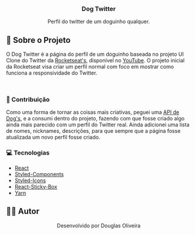 <p align="center">
  <h3 align="center">Dog Twitter</h3>
  
<p align="center">
    Perfil do twitter de um doguinho qualquer.
    <br />
  </p>
</p>

## :book: Sobre o Projeto

O Dog Twitter é a página do perfil de um doguinho baseada no projeto UI Clone do Twitter da [Rocketseat's](https://rocketseat.com.br), disponível no [YouTube](https://youtu.be/K-8z_4xvT3o). O projeto inicial da Rocketseat visa criar um perfil normal com foco em mostrar como funciona a responsividade do Twitter.

<br />

### :bookmark_tabs: Contribuição

Como uma forma de tornar as coisas mais criativas, peguei uma [API de Dog's](https://dog.ceo/dog-api/), e a consumi dentro do projeto, fazendo com que fosse criado algo ainda mais parecido com um perfil do Twitter real. Ainda adicionei uma lista de nomes, nicknames, descrições, para que sempre que a página fosse atualizada um novo perfil fosse criado.

### :computer: Tecnologias

* [React](https://reactjs.org)
* [Styled-Components](https://styled-components.com)
* [Styled-Icons](https://styled-icons.js.org/)
* [React-Sticky-Box](https://react-sticky-box.codecks.io/)
* [Yarn](https://yarnpkg.com)

## ‍:man_technologist: Autor

<p align="center">Desenvolvido por Douglas Oliveira</p>

